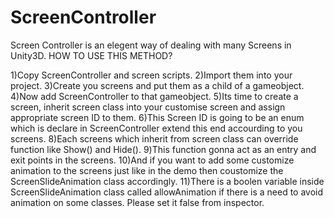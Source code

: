 # ScreenController
Screen Controller is an elegent way of dealing with many Screens in Unity3D.
HOW TO USE THIS METHOD?

1)Copy ScreenController and screen scripts.
2)Import them into your project.
3)Create you screens and put them as a child of a gameobject.
4)Now add ScreenController to that gameobject.
5)Its time to create a screen, inherit screen class into your customise screen and assign appropriate screen ID to them.
6)This Screen ID is going to be an enum which is declare in ScreenController extend this end accourding to you screens.
8)Each screens which inherit from screen class can override function like Show() and Hide().
9)This function gonna act as an entry and exit points in the screens.
10)And if you want to add some customize animation to the screens just like in the demo then coustomize the ScreenSlideAnimation class accordingly.
11)There is a boolen variable inside ScreenSlideAnimation class called allowAnimation if there is a need to avoid animation on some classes. 
Please set it false from inspector.
